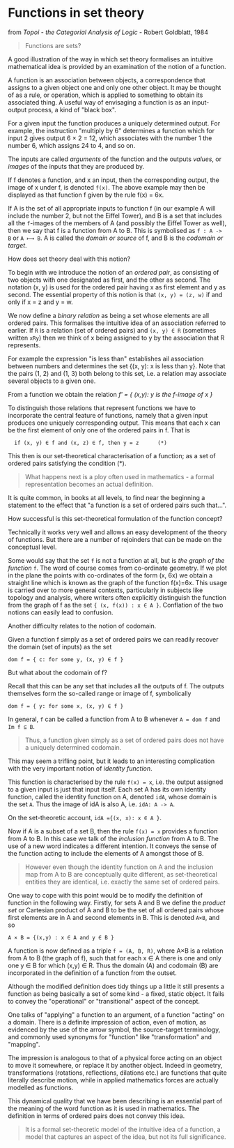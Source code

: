 # Functions in set theory

from *Topoi - the Categorial Analysis of Logic* - Robert Goldblatt, 1984


>Functions are sets?

A good illustration of the way in which set theory formalises an intuitive mathematical idea is provided by an examination of the notion of a function.

A function is an association between objects, a correspondence that assigns to a given object one and only one other object. It may be thought of as a rule, or operation, which is applied to something to obtain its associated thing. A useful way of envisaging a function is as an input-output process, a kind of "black box".

For a given input the function produces a uniquely determined output. For example, the instruction "multiply by 6" determines a function which for input 2 gives output 6 × 2 = 12, which associates with the number 1 the number 6, which assigns 24 to 4, and so on.

The inputs are called *arguments* of the function and the outputs *values*, or *images* of the inputs that they are produced by.

If f denotes a function, and x an input, then the corresponding output, the image of x under f, is denoted `f(x)`. The above example may then be displayed as that function f given by the rule f(x) = 6x.

If A is the set of all appropriate inputs to function f (in our example A will include the number 2, but not the Eiffel Tower), and B is a set that includes all the `f`-images of the members of A (and possibly the Eiffel Tower as well), then we say that f is a function from A to B. This is symbolised as `f : A -> B` or `A ⟼ B`. A is called the *domain or source* of f, and B is the *codomain or target*.

How does set theory deal with this notion?

To begin with we introduce the notion of an *ordered pair*, as consisting of two objects with one designated as first, and the other as second. The notation (x, y) is used for the ordered pair having x as first element and y as second. The essential property of this notion is that `(x, y) = (z, w)` if and only if x = z and y = w.

We now define a *binary relation* as being a set whose elements are all ordered pairs. This formalises the intuitive idea of an association referred to earlier. If `R` is a relation (set of ordered pairs) and `(x, y) ∈ R` (sometimes written `xRy`) then we think of x being assigned to y by the association that R represents.

For example the expression "is less than" establishes ail association between numbers and determines the set {(x, y): x is less than y}. Note that the pairs (1, 2) and (1, 3) both belong to this set, i.e. a relation may associate several objects to a given one.

From a function we obtain the relation *fʹ = { (x,y): y is the f-image of x }*

To distinguish those relations that represent functions we have to incorporate the central feature of functions, namely that a given input produces one uniquely corresponding output. This means that each x can be the first element of only one of the ordered pairs in f. That is

      if (x, y) ∈ f and (x, z) ∈ f, then y = z      (*)

This then is our set-theoretical characterisation of a function; as a set of ordered pairs satisfying the condition (*). 

>What happens next is a ploy often used in mathematics - a formal representation becomes an actual definition.

It is quite common, in books at all levels, to find near the beginning a statement to the effect that "a function is a set of ordered pairs such that…".

How successful is this set-theoretical formulation of the function concept?

Technically it works very well and allows an easy development of the theory of functions. But there are a number of rejoinders that can be made on the conceptual level.

Some would say that the set `f` is not a function at all, but is *the graph of the function* `f`. The word of course comes from co-ordinate geometry. If we plot in the plane the points with co-ordinates of the form (x, 6x) we obtain a straight line which is known as the graph of the function f(x)=6x. This usage is carried over to more general contexts, particularly in subjects like topology and analysis, where writers often explicitly distinguish the function from the graph of f as the set `{ (x, f(x)) : x ∈ A }`. Conflation of the two notions can easily lead to confusion.

Another difficulty relates to the notion of codomain.

Given a function f simply as a set of ordered pairs we can readily recover the domain (set of inputs) as the set 

    dom f = { c: for some y, (x, y) ∈ f }

But what about the codomain of f?

Recall that this can be any set that includes all the outputs of f. The outputs themselves form the so-called range or image of f, symbolically

    dom f = { y: for some x, (x, y) ∈ f }

In general, `f` can be called a function from A to B whenever `A = dom f` and `Im f ⊆ B`.

>Thus, a function given simply as a set of ordered pairs does not have a uniquely determined codomain.

This may seem a trifling point, but it leads to an interesting complication with the very important notion of *identity function*.

This function is characterised by the rule `f(x) = x`, i.e. the output assigned to a given input is just that input itself. Each set A has its own identity function, called the identity function on A, denoted `idA`, whose domain is the set `A`. Thus the image of idA is also A, i.e. `idA: A -> A`.

On the set-theoretic account, `idA ={(x, x): x ∈ A }`.

Now if A is a subset of a set B, then the rule `f(x) = x` provides a function from A to B. In this case we talk of the *inclusion function* from A to B. The use of a new word indicates a different intention. It conveys the sense of the function acting to include the elements of A amongst those of B.

>However even though the identity function on A and the inclusion map from A to B are conceptually quite different, as set-theoretical entities they are identical, i.e. exactly the same set of ordered pairs.

One way to cope with this point would be to modify the definition of function in the following way. Firstly, for sets A and B we define the *product set* or Cartesian product of A and B to be the set of all ordered pairs whose first elements are in A and second elements in B. This is denoted `A×B`, and so

    A × B = {(x,y) : x ∈ A and y ∈ B }

A function is now defined as a triple `f = (A, B, R)`, where A×B is a relation from A to B (the graph of f), such that for each x ∈ A there is one and only one y ∈ B for which (x,y) ∈ R. Thus the domain (A) and codomain (B) are incorporated in the definition of a function from the outset.

Although the modified definition does tidy things up a little it still presents a function as being basically a set of some kind - a fixed, static object. It fails to convey the "operational" or "transitional" aspect of the concept.

One talks of "applying" a function to an argument, of a function "acting" on a domain. There is a definite impression of action, even of motion, as evidenced by the use of the arrow symbol, the source-target terminology, and commonly used synonyms for "function" like "transformation" and "mapping".

The impression is analogous to that of a physical force acting on an object to move it somewhere, or replace it by another object. Indeed in geometry, transformations (rotations, reflections, dilations etc.) are functions that quite literally describe motion, while in applied mathematics forces are actually modelled as functions.

This dynamical quality that we have been describing is an essential part of the meaning of the word function as it is used in mathematics. The definition in terms of ordered pairs does not convey this idea.

>It is a formal set-theoretic model of the intuitive idea of a function, a model that captures an aspect of the idea, but not its full significance.
